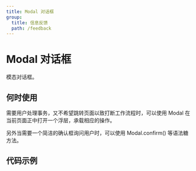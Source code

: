 ```yaml
---
title: Modal 对话框
group:
  title: 信息反馈
  path: /feedback
---
```


# Modal 对话框

模态对话框。

## 何时使用

需要用户处理事务，又不希望跳转页面以致打断工作流程时，可以使用 Modal 在当前页面正中打开一个浮层，承载相应的操作。

另外当需要一个简洁的确认框询问用户时，可以使用 Modal.confirm() 等语法糖方法。

## 代码示例

<code src="./demo/base"></code>
